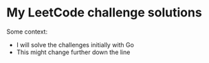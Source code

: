 # My LeetCode challenge solutions

Some context:
* I will solve the challenges initially with Go
* This might change further down the line